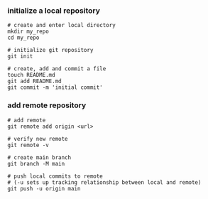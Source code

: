 ### initialize a local repository

```
# create and enter local directory
mkdir my_repo
cd my_repo

# initialize git repository
git init

# create, add and commit a file
touch README.md
git add README.md
git commit -m 'initial commit'
```

### add remote repository

```
# add remote
git remote add origin <url>

# verify new remote
git remote -v

# create main branch
git branch -M main

# push local commits to remote
# (-u sets up tracking relationship between local and remote)
git push -u origin main
```


